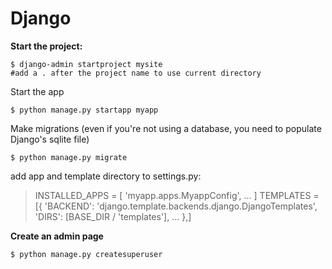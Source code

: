 # Django

**Start the project:**

    $ django-admin startproject mysite 
    #add a . after the project name to use current directory
   Start the app

    $ python manage.py startapp myapp
Make migrations (even if you're not using a database, you need to populate Django's sqlite file)

    $ python manage.py migrate

add app and template directory to settings.py: 

> INSTALLED_APPS = [
> 'myapp.apps.MyappConfig',
...
> ]
> TEMPLATES = [{
>     'BACKEND': 'django.template.backends.django.DjangoTemplates',
>     'DIRS': [BASE_DIR / 'templates'],
>     ...
>     },]

**Create an admin page**

    $ python manage.py createsuperuser

<!--stackedit_data:
eyJoaXN0b3J5IjpbLTIwNTQ5MjU1MTQsMzk3ODMxNjgzXX0=
-->